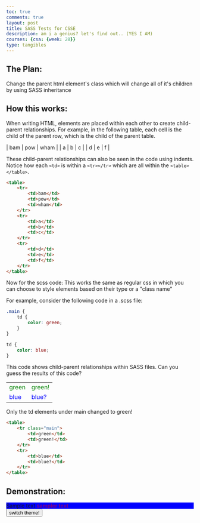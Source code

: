 ```yaml
---
toc: true
comments: true
layout: post
title: SASS Tests for CSSE
description: am i a genius? let's find out.. (YES I AM)
courses: {csa: {week: 28}}
type: tangibles
---
```

<style>
    .csse-light {
        background-color: blue;
    }

    .csse-light b {
        color: purple;
    }

    .csse-dark {
        background-color: red;
    }

    .csse-dark b {
        color: green;
    }

    .main td {
        color: green;
    }

    td {
        color: blue;
    }
</style>

## The Plan:

Change the parent html element's class which will change all of it's children by using SASS inheritance

## How this works:

When writing HTML, elements are placed within each other to create child-parent relationships. For example, in the following table, each cell is the child of the parent row, which is the child of the parent table.

| bam | pow | wham |
| a | b | c |
| d | e | f |

These child-parent relationships can also be seen in the code using indents. Notice how each ``<td>`` is within a ``<tr></tr>`` which are all within the ``<table></table>``.

```html
<table>
    <tr>
        <td>bam</td>
        <td>pow</td>
        <td>wham</td>
    </tr>
    <tr>
        <td>a</td>
        <td>b</td>
        <td>c</td>
    </tr>
    <tr>
        <td>d</td>
        <td>e</td>
        <td>f</td>
    </tr>
</table>
```

Now for the scss code: This works the same as regular css in which you can choose to style elements based on their type or a "class name"

For example, consider the following code in a .scss file:

```scss
.main {
    td {
        color: green;
    }
}

td {
    color: blue;
}
```

This code shows child-parent relationships within SASS files. Can you guess the results of this code?

<table>
    <tr class="main">
        <td>green</td>
        <td>green!</td>
    </tr>
    <tr>
        <td>blue</td>
        <td>blue?</td>
    </tr>
</table>

Only the td elements under main changed to green!

```html
<table>
    <tr class="main">
        <td>green</td>
        <td>green!</td>
    </tr>
    <tr>
        <td>blue</td>
        <td>blue?</td>
    </tr>
</table>
```

## Demonstration:

<div id="main" class="csse-light">
    Sample text
    <b>sampler text</b>
</div>
<button id = "switch" onclick="switchClass()">switch theme!</button>

<script>
    function switchClass() {
        var div = document.getElementById('main')

        if (div.className == "csse-light") {
            div.className = "csse-dark"
        }

        else {
            div.className = "csse-light"
        }
    }
</script>